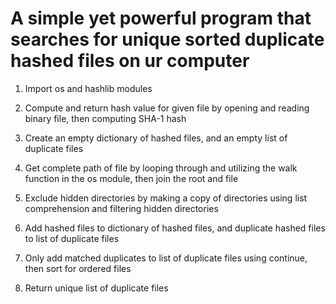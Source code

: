 # A simple yet powerful program that searches for unique sorted duplicate hashed files on ur computer

1. Import os and hashlib modules

2. Compute and return hash value for given file by opening and reading binary file, then computing SHA-1 hash

3. Create an empty dictionary of hashed files, and an empty list of duplicate files

4. Get complete path of file by looping through and utilizing the walk function in the os module, then join the root and file

5. Exclude hidden directories by making a copy of directories using list comprehension and filtering hidden directories

6. Add hashed files to dictionary of hashed files, and duplicate hashed files to list of duplicate files

7. Only add matched duplicates to list of duplicate files using continue, then sort for ordered files

8. Return unique list of duplicate files
